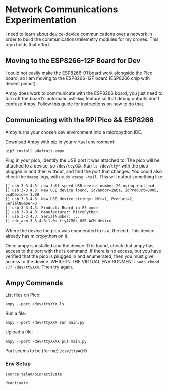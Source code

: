 # Network Communications Experimentation

I need to learn about device-device communications over a network in order to build the communications/telemetry modules for my drones. This repo holds that effort.

## Moving to the ESP8266-12F Board for Dev

I could not easily make the ESP8266-01 board work alongside the Pico board, so I am moving to the ESP8266-12F board (ESP8266 chip with decent pinout). 

Ampy does work to communicate with the ESP8266 board, you just need to turn off the board's automatic `osDebug` feature so that debug outputs don't confuse Ampy. Follow [this](https://pythonforundergradengineers.com/upload-py-files-to-esp8266-running-micropython.html) guide for instructions on how to do that.  

## Communicating with the RPi Pico && ESP8266

Ampy turns your chosen dev environment into a micropython IDE. 

Download Ampy with pip in your virtual environment:

```
pip3 install adafruit-ampy
```

Plug in your pico, identify the USB port it was attached to. The pico will be attached to a device, so `/dev/ttyXXX`. Run `ls /dev/tty*` with the pico plugged in and then without, and find the port that changes. You could also check the `dmesg` logs, with `sudo dmesg -tail`. This will output something like:

```
[] usb 3-3.4.3: new full-speed USB device number 26 using xhci_hcd
[] usb 3-3.4.3: New USB device found, idVendor=2e8a, idProduct=0005, bcdDevice= 1.00
[] usb 3-3.4.3: New USB device strings: Mfr=1, Product=2, SerialNumber=3
[] usb 3-3.4.3: Product: Board in FS mode
[] usb 3-3.4.3: Manufacturer: MicroPython
[] usb 3-3.4.3: SerialNumber: ...
[] cdc_acm 3-3.4.3:1.0: ttyACM0: USB ACM device
```

Where the device the pico was enumerated to is at the end. This device already has micropython on it. 

Once ampy is installed and the device ID is found, check that ampy has access to the port with the ls command. If there is no access, but you have verified that the pico is plugged in and enumerated, then you must give access to the device. WHILE IN THE VIRTUAL ENVIRONMENT: `sudo chmod 777 /dev/ttyXXX`. Then try again.

## Ampy Commands


List files on Pico:

```
ampy --port /dev/ttyXXX ls
```

Run a file: 

```
ampy --port /dev/ttyXXX run main.py
```

Upload a file:

```
ampy --port /dev/ttyXXXX put main.py
```

Port seems to be (for me) `/dev/ttyACM0`

### Env Setup

```
source telem/bin/activate
```

```
deactivate
```
